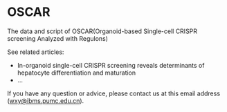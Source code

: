 # OSCAR
The data and script of OSCAR(Organoid-based Single-cell CRISPR screening Analyzed with Regulons)


See related articles:
- In-organoid single-cell CRISPR screening reveals determinants of hepatocyte differentiation and maturation
- ...
  
If you have any question or advice, please contact us at this email address (wxy@ibms.pumc.edu.cn).


